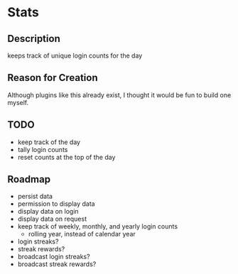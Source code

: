 # Stats

## Description
keeps track of unique login counts for the day

## Reason for Creation
Although plugins like this already exist, I thought it would be fun to build one myself.

## TODO
- keep track of the day
- tally login counts
- reset counts at the top of the day

## Roadmap
- persist data
- permission to display data
- display data on login
- display data on request
- keep track of weekly, monthly, and yearly login counts
  - rolling year, instead of calendar year
- login streaks?
- streak rewards?
- broadcast login streaks?
- broadcast streak rewards?